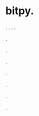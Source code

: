 # bitpy.
.
.
.
.












.






















































.
























.



























.

















































































.































































.
















































































.
